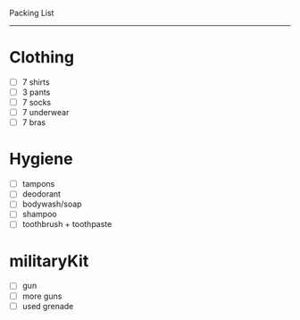 Packing List

---

# Clothing
- [ ] 7 shirts
- [ ] 3 pants
- [ ] 7 socks
- [ ] 7 underwear
- [ ] 7 bras
# Hygiene
- [ ] tampons
- [ ] deodorant
- [ ] bodywash/soap
- [ ] shampoo
- [ ] toothbrush + toothpaste
# militaryKit
- [ ] gun
- [ ] more guns
- [ ] used grenade
